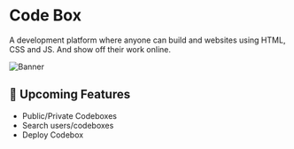 # Code Box

A development platform where anyone can build and websites using HTML, CSS and JS. And show off their work online.

![Banner](https://raw.githubusercontent.com/rohitdhas/code-box/main/public/banner.png)

## 🚧 Upcoming Features

- Public/Private Codeboxes
- Search users/codeboxes
- Deploy Codebox

